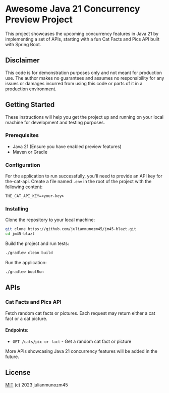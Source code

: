 # Awesome Java 21 Concurrency Preview Project

This project showcases the upcoming concurrency features in Java 21 by implementing a set of APIs, starting with a fun
Cat Facts and Pics API built with Spring Boot.

## Disclaimer

This code is for demonstration purposes only and not meant for production use. The author makes no guarantees and
assumes no responsibility for any issues or damages incurred from using this code or parts of it in a production
environment.

## Getting Started

These instructions will help you get the project up and running on your local machine for development and testing
purposes.

### Prerequisites

- Java 21 (Ensure you have enabled preview features)
- Maven or Gradle

### Configuration

For the application to run successfully, you'll need to provide an API key for the-cat-api. Create a file named `.env`
in the root of the project with the following content:

```plaintext
THE_CAT_API_KEY=<your-key>
```

### Installing

Clone the repository to your local machine:

```bash
git clone https://github.com/julianmunozm45/jm45-blazt.git
cd jm45-blazt
```

Build the project and run tests:

```bash
./gradlew clean build
```

Run the application:

```bash
./gradlew bootRun
```

## APIs

### Cat Facts and Pics API

Fetch random cat facts or pictures. Each request may return either a cat fact or a cat picture.

#### Endpoints:

- `GET /cats/pic-or-fact` - Get a random cat fact or picture

More APIs showcasing Java 21 concurrency features will be added in the future.

## License

[MIT](https://github.com/julianmunozm45/jm45-blazt/blob/main/LICENCE) (c) 2023 julianmunozm45
